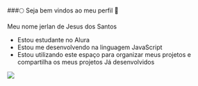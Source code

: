 ###🌕 Seja bem vindos ao meu perfil 🚀

Meu nome jerlan de Jesus dos Santos


- Estou estudante no Alura
- Estou me desenvolvendo na linguagem JavaScript
- Estou utilizando este espaço para organizar meus projetos e compartilha os meus projetos Já desenvolvidos


![](https://media1.tenor.com/m/FKSJKE_QAYcAAAAd/cream-puff.gif)
